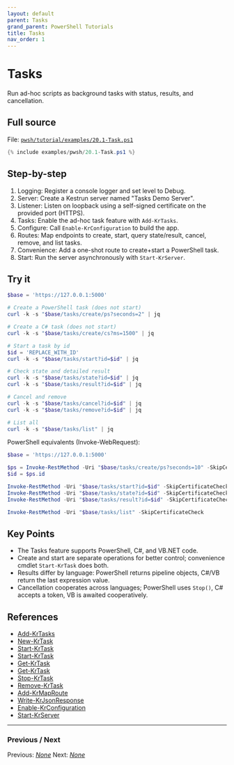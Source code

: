 ```yaml
---
layout: default
parent: Tasks
grand_parent: PowerShell Tutorials
title: Tasks
nav_order: 1
---
```


# Tasks

Run ad-hoc scripts as background tasks with status, results, and cancellation.

## Full source

File: [`pwsh/tutorial/examples/20.1-Task.ps1`][20.1-Task.ps1]

```powershell
{% include examples/pwsh/20.1-Task.ps1 %}
```

## Step-by-step

1. Logging: Register a console logger and set level to Debug.
2. Server: Create a Kestrun server named "Tasks Demo Server".
3. Listener: Listen on loopback using a self-signed certificate on the provided port (HTTPS).
4. Tasks: Enable the ad-hoc task feature with `Add-KrTasks`.
5. Configure: Call `Enable-KrConfiguration` to build the app.
6. Routes: Map endpoints to create, start, query state/result, cancel, remove, and list tasks.
7. Convenience: Add a one-shot route to create+start a PowerShell task.
8. Start: Run the server asynchronously with `Start-KrServer`.

## Try it

```powershell
$base = 'https://127.0.0.1:5000'

# Create a PowerShell task (does not start)
curl -k -s "$base/tasks/create/ps?seconds=2" | jq

# Create a C# task (does not start)
curl -k -s "$base/tasks/create/cs?ms=1500" | jq

# Start a task by id
$id = 'REPLACE_WITH_ID'
curl -k -s "$base/tasks/start?id=$id" | jq

# Check state and detailed result
curl -k -s "$base/tasks/state?id=$id" | jq
curl -k -s "$base/tasks/result?id=$id" | jq

# Cancel and remove
curl -k -s "$base/tasks/cancel?id=$id" | jq
curl -k -s "$base/tasks/remove?id=$id" | jq

# List all
curl -k -s "$base/tasks/list" | jq
```

PowerShell equivalents (Invoke-WebRequest):

```powershell
$base = 'https://127.0.0.1:5000'

$ps = Invoke-RestMethod -Uri "$base/tasks/create/ps?seconds=10" -SkipCertificateCheck
$id = $ps.id

Invoke-RestMethod -Uri "$base/tasks/start?id=$id" -SkipCertificateCheck
Invoke-RestMethod -Uri "$base/tasks/state?id=$id" -SkipCertificateCheck
Invoke-RestMethod -Uri "$base/tasks/result?id=$id" -SkipCertificateCheck

Invoke-RestMethod -Uri "$base/tasks/list" -SkipCertificateCheck
```

## Key Points

- The Tasks feature supports PowerShell, C#, and VB.NET code.
- Create and start are separate operations for better control; convenience cmdlet `Start-KrTask` does both.
- Results differ by language: PowerShell returns pipeline objects, C#/VB return the last expression value.
- Cancellation cooperates across languages; PowerShell uses `Stop()`, C# accepts a token, VB is awaited cooperatively.

## References

- [Add-KrTasks](/pwsh/cmdlets/Add-KrTasks)
- [New-KrTask](/pwsh/cmdlets/New-KrTask)
- [Start-KrTask](/pwsh/cmdlets/Start-KrTask)
- [Start-KrTask](/pwsh/cmdlets/Start-KrTask)
- [Get-KrTask](/pwsh/cmdlets/Get-KrTask)
- [Get-KrTask](/pwsh/cmdlets/Get-KrTask)
- [Stop-KrTask](/pwsh/cmdlets/Stop-KrTask)
- [Remove-KrTask](/pwsh/cmdlets/Remove-KrTask)
- [Add-KrMapRoute](/pwsh/cmdlets/Add-KrMapRoute)
- [Write-KrJsonResponse](/pwsh/cmdlets/Write-KrJsonResponse)
- [Enable-KrConfiguration](/pwsh/cmdlets/Enable-KrConfiguration)
- [Start-KrServer](/pwsh/cmdlets/Start-KrServer)

---

### Previous / Next

Previous: [_None_](.)
Next: [_None_](.)

[20.1-Task.ps1]: /pwsh/tutorial/examples/20.1-Task.ps1
